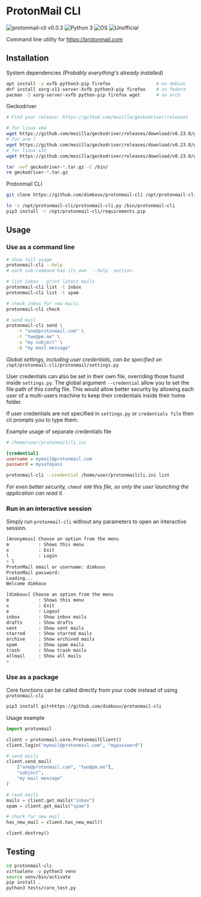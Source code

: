 # ProtonMail CLI

![protonmail-cli v0.0.3](https://img.shields.io/badge/protonmail--cli-v0.0.3-green.svg)
![Python 3](https://img.shields.io/badge/python-%3E%3D3-blue.svg)
![OS](https://img.shields.io/badge/os-unix-red.svg)
![Unofficial](https://img.shields.io/badge/Unofficial-True-yellow.svg)

Command line utility for https://protonmail.com

## Installation
System dependencies *(Probably everything's already installed)*
```bash
apt install -y xvfb python3-pip firefox                 # on debian
dnf install xorg-x11-server-Xvfb python3-pip firefox    # on fedora
pacman -S xorg-server-xvfb python-pip firefox wget      # on arch
```

Geckodriver
```bash
# Find your release: https://github.com/mozilla/geckodriver/releases

# for linux x64
wget https://github.com/mozilla/geckodriver/releases/download/v0.23.0/geckodriver-v0.23.0-linux64.tar.gz
# for arm 7
wget https://github.com/mozilla/geckodriver/releases/download/v0.23.0/geckodriver-v0.23.0-arm7hf.tar.gz
# for linux x32
wget https://github.com/mozilla/geckodriver/releases/download/v0.23.0/geckodriver-v0.23.0-linux32.tar.gz

tar -xvf geckodriver-*.tar.gz -C /bin/
rm geckodriver-*.tar.gz
```

Protonmail CLI
```bash
git clone https://github.com/dimkouv/protonmail-cli /opt/protonmail-cli

ln -s /opt/protonmail-cli/protonmail-cli.py /bin/protonmail-cli
pip3 install -r /opt/protonmail-cli/requirements.pip
```

## Usage

### Use as a command line
```bash
# show full usage
protonmail-cli --help
# each sub-command has its own `--help` section.

# list inbox - print latest mails
protonmail-cli list -t inbox
protonmail-cli list -t spam

# check inbox for new mails
protonmail-cli check

# send mail
protonmail-cli send \
    -t "one@protonmail.com" \
    -t "two@pm.me" \
    -s "my subject" \
    -b "my mail message"
```

*Global settings, including user credentials, can be specified on* `/opt/protonmail-cli/protonmail/settings.py`

User credentials can also be set in their own file, overriding those found inside
`settings.py`. The global argument `--credential` allow you to set the file path of
this config file. This would allow better security by allowing each user of a multi-users
 machine to keep their credentials inside their home folder.

If user credentials are not specified in `settings.py` or `credentials file` then cli prompts you to type them.

Example usage of separate credentials file
```ini
# /home/user/protonmailcli.ini

[credential]
username = mymail@protonmail.com
password = mysafepass
```
```bash
protonmail-cli --credential /home/user/protonmailcli.ini list 
```

*For even better security, `chmod 600` this file, so only the user launching the
 application can read it.*

### Run in an interactive session
Simply run `protonmail-cli` without any parameters to open an interactive session.

```bash
[Anonymous] Choose an option from the menu
m           : Shows this menu
x           : Exit
l           : Login
> l
ProtonMail email or username: dimkouv
ProtonMail password:
Loading...
Welcome dimkouv

[dimkouv] Choose an option from the menu
m           : Shows this menu
x           : Exit
e           : Logout
inbox       : Show inbox mails
drafts      : Show drafts
sent        : Show sent mails
starred     : Show starred mails
archive     : Show archived mails
spam        : Show spam mails
trash       : Show trash mails
allmail     : Show all mails
>
```



### Use as a package
Core functions can be called directly from your code instead of using `protonmail-cli`
```bash
pip3 install git+https://github.com/dimkouv/protonmail-cli
```

Usage example
```python
import protonmail

client = protonmail.core.ProtonmailClient()
client.login("mymail@protonmail.com", "mypassword")

# send mails
client.send_mail(
    ["one@protonmail.com", "two@pm.me"],
    "subject",
    "my mail message"
)

# read mails
mails = client.get_mails("inbox")
spam = client.get_mails("spam")

# check for new mail
has_new_mail = client.has_new_mail()

client.destroy()

```


## Testing
```bash
cd protonmail-cli
virtualenv -p python3 venv
source venv/bin/activate
pip install .
python3 tests/core_test.py
```
